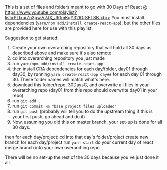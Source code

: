 This is a set of files and folders meant to go with 30 Days of React @ https://www.youtube.com/playlist?list=PLlxurZn3gw7r7JX_JRfmKqY32IOrSFTSB.<br>
You must install dependencies (`yarn/npm add/install create-react-app`), but the other files are provided here for use with this playlist.  

Suggestion to get started: 

1. Create your own overarching repository that will hold all 30 days as described above and make sure it's also remote
2. cd into overarching repository you just made
3. run `yarn/npm add/install create-react-app`
4. then install CRA dependencies for each day/folder, day01 through day30, by running `yarn create-react-app day##` for each day 01 through 30.  These folder names will match what's here.
5. download this folder/repo, 30DaysC, and overwrite all files in your overarching repo (day01 from this repo should overwrite day01 in your repo)
6. run `git add .`
7. run `git commit -m "base project files uploaded"`
8. run `git push` (probably will tell you to do the upstream thing if this is your first push, go ahead and do it)
9. Now, assuming you did this on master branch, your set-up is done for all 30 days.

then for each day/project:
cd into that day's folder/project
create new branch for each day/project
run `yarn start`
do your current day of react
merge branch into your own overarching repo

There will be no set-up the rest of the 30 days because you've just done it all.
